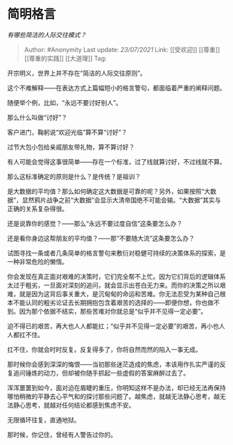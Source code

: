 # 简明格言
*有哪些简洁的人际交往模式？*

> Author: #Anonymity
> Last update: *23/07/2021* 
> Link: [[受欢迎]] [[尊重]] [[尊重的实践]] [[大道理]]
> Tag:   



开宗明义，世界上并不存在“简洁的人际交往原则”。

这个不难解释——在表达方式上篇幅短小的格言警句，都面临着严重的阐释问题。

随便举个例，比如，“永远不要讨好别人”。

那么什么叫做“讨好”？

客户进门，鞠躬说“欢迎光临”算不算“讨好”？

过节大包小包给亲戚朋友带礼物，算不算讨好？

有人可能会觉得这事很简单——存在一个标准，过了线就算讨好，不过线就不算。

那么这标准确定的原则是什么？是传统？是祖训？

是大数据的平均值？那么如何确定这大数据是可靠的呢？另外，如果按照“大数据”，显然鸦片战争之前“大数据”会显示大清帝国绝不可能会输。“大数据”其实与正确的关系复杂得很。

还是说靠你的感觉？——那么“永远不要过度自信”这条要怎么办？

还是看你身边这帮朋友的平均值？——那“不要随大流”这条要怎么办？

试图寻找一条或者几条简单的格言警句来敷衍对稳健可持续的决策体系的探索，是一种非常危险的懒惰。

你会发现在真正面对艰难的决策时，它们完全帮不上忙。因为它们背后的逻辑体系太过于粗劣，一旦面对深刻的追问，就会显示出苍白无力来。而你的决策之所以艰难，就是因为这背后事关重大，是沉甸甸的命运和苦难。你无法忍受为某种自己根本不能认同的粗劣论证去长期拥抱包含着艰苦的选择的——即便你想，你也做不到。因为那个依据不结实，那些苦难对你就总是“似乎并不见得一定必要”。

迫不得已的艰苦，再大也人人都能扛；“似乎并不见得一定必要”的艰苦，再小也人人都扛不住。

扛不住，你就会时时反复。反复得多了，你将自然而然的陷入一事无成。

那时候你会感到深深的悔恨——当初那些迷茫造成的焦虑，本该用作扎实严谨的反复追问锤炼的动力，但却被你随手抓起一些虚假的答案麻醉过去了。

浑浑噩噩到如今，面对迫在眉睫的重压，你明知这样不是办法，却已经无法再保持哪怕稍微的平静去心平气和的探讨那些问题了。越焦虑，就越无法静心思考，越无法静心思考，就越对任何结论都感到焦虑不安。

无限循环往复，直通地狱。

那时候，你记住，曾经有人警告过你的。



